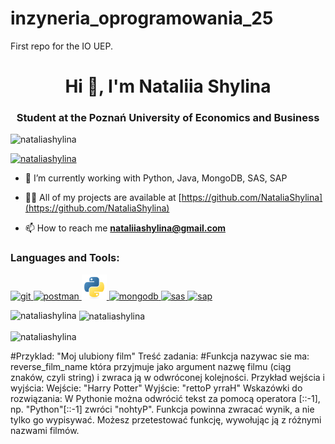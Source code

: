 # inzyneria_oprogramowania_25
First repo for the IO UEP.

<h1 align="center">Hi 👋, I'm Nataliia Shylina</h1>
<h3 align="center">Student at the Poznań University of Economics and Business</h3>

<p align="left"> <img src="https://komarev.com/ghpvc/?username=nataliashylina&label=Profile%20views&color=0e75b6&style=flat" alt="nataliashylina" /> </p>

<p align="left"> <a href="https://github.com/ryo-ma/github-profile-trophy"><img src="https://github-profile-trophy.vercel.app/?username=nataliashylina" alt="nataliashylina" /></a> </p>

- 🌱 I’m currently working with Python, Java, MongoDB, SAS, SAP

- 👨‍💻 All of my projects are available at [https://github.com/NataliaShylina](https://github.com/NataliaShylina)

- 📫 How to reach me **nataliiashylina@gmail.com**

<h3 align="left">Languages and Tools:</h3>
<p align="left"> <a href="https://git-scm.com/" target="_blank" rel="noreferrer"> <img src="https://www.vectorlogo.zone/logos/git-scm/git-scm-icon.svg" alt="git" width="40" height="40"/> </a> 
<a href="https://postman.com" target="_blank" rel="noreferrer"> <img src="https://www.vectorlogo.zone/logos/getpostman/getpostman-icon.svg" alt="postman" width="40" height="40"/> </a> 
<a href="https://www.python.org" target="_blank" rel="noreferrer"> <img src="https://raw.githubusercontent.com/devicons/devicon/master/icons/python/python-original.svg" alt="python" width="40" height="40"/> </a> 
<a href="https://www.mongodb.com" target="_blank" rel="noreferrer"> <img src="https://www.vectorlogo.zone/logos/mongodb/mongodb-ar21.svg" alt="mongodb" width="40" height="40"/> </a> 
<a href="https://www.sas.com/en_us/software/viya.html" target="_blank" rel="noreferrer"> <img src="https://www.vectorlogo.zone/logos/sas/sas-ar21.svg" alt="sas" width="40" height="40"/> </a> 
<a href="https://www.sap.com/poland/index.html?url_id=auto_hp_redirect_poland" target="_blank" rel="noreferrer"> <img src="https://www.vectorlogo.zone/logos/sap/sap-ar21.svg" alt="sap" width="40" height="40"/> </a> 
 </p>

<p><img align="left" src="https://github-readme-stats.vercel.app/api/top-langs?username=nataliashylina&show_icons=true&locale=en&layout=compact" alt="nataliashylina" /></p>

<p>&nbsp;<img align="center" src="https://github-readme-stats.vercel.app/api?username=nataliashylina&show_icons=true&locale=en" alt="nataliashylina" /></p>

<p><img align="center" src="https://github-readme-streak-stats.herokuapp.com/?user=nataliashylina&" alt="nataliashylina" /></p>


#Przyklad: "Moj ulubiony film"
Treść zadania:
#Funkcja nazywac sie ma: reverse_film_name
która przyjmuje jako argument nazwę filmu (ciąg znaków, czyli string) i zwraca ją w odwróconej kolejności.
Przykład wejścia i wyjścia:
Wejście: "Harry Potter"
Wyjście: "rettoP yrraH"
Wskazówki do rozwiązania:
W Pythonie można odwrócić tekst za pomocą operatora [::-1], np. "Python"[::-1] zwróci "nohtyP".
Funkcja powinna zwracać wynik, a nie tylko go wypisywać.
Możesz przetestować funkcję, wywołując ją z różnymi nazwami filmów.

